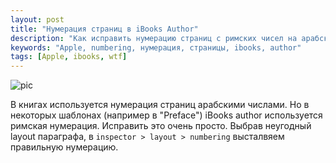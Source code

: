 ```yaml
---
layout: post
title: "Нумерация страниц в iBooks Author"
description: "Как исправить нумерацию страниц с римских чисел на арабские в Apple iBooks Author"
keywords: "Apple, numbering, нумерация, страницы, ibooks, author" 
tags: [Apple, ibooks, wtf]
---
```


![pic][]
 
В книгах используется нумерация страниц арабскими числами. Но в некоторых шаблонах (например в "Preface") iBooks author используется римская нумерация. Исправить это очень просто. Выбрав неугодный layout параграфа, в `inspector > layout > numbering` высталвяем правильную нумерацию. 


[pic]: http://31808.selcdn.ru/it-prm/articles/19082012%20%D0%BD%D1%83%D0%BC%D0%B5%D1%80%D0%B0%D1%86%D0%B8%D1%8F%20%D1%81%D1%82%D1%80%D0%B0%D0%BD%D0%B8%D1%86%20%D0%B2%20ibooks%20author/pages_numbering.jpg
